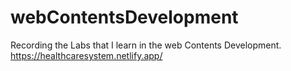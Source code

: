 # webContentsDevelopment
Recording the Labs that I learn in the web Contents Development.
https://healthcaresystem.netlify.app/

